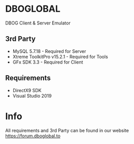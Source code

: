 # DBOGLOBAL
 DBOG Client & Server Emulator

## 3rd Party
- MySQL 5.7.18 - Required for Server
- Xtreme ToolkitPro v15.2.1 - Required for Tools
- GFx SDK 3.3 - Required for Client

## Requirements
- DirectX9 SDK
- Visual Studio 2019


# Info
 All requirements and 3rd Party can be found in our website https://forum.dboglobal.to